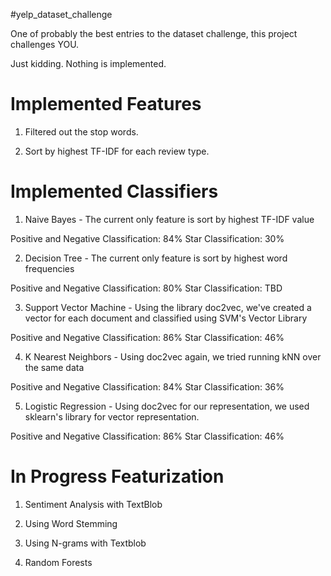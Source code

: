 #yelp_dataset_challenge

One of probably the best entries to the dataset challenge, this project challenges YOU.

Just kidding. Nothing is implemented.

# Implemented Features

1) Filtered out the stop words.

2) Sort by highest TF-IDF for each review type.

# Implemented Classifiers

1) Naive Bayes - The current only feature is sort by highest TF-IDF value

Positive and Negative Classification: 84%
Star Classification: 30%

2) Decision Tree - The current only feature is sort by highest word frequencies

Positive and Negative Classification: 80%
Star Classification: TBD

3) Support Vector Machine - Using the library doc2vec, we've created a vector for each document and classified using SVM's Vector Library

Positive and Negative Classification: 86%
Star Classification: 46%

4) K Nearest Neighbors - Using doc2vec again, we tried running kNN over the same data

Positive and Negative Classification: 84%
Star Classification: 36%

5) Logistic Regression - Using doc2vec for our representation, we used sklearn's library for vector representation.

Positive and Negative Classification: 86%
Star Classification: 46%

# In Progress Featurization

1) Sentiment Analysis with TextBlob

2) Using Word Stemming

3) Using N-grams with Textblob

4) Random Forests 